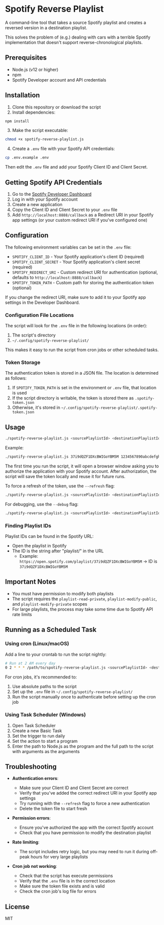 # Spotify Reverse Playlist

A command-line tool that takes a source Spotify playlist and creates a reversed version in a destination playlist.

This solves the problem of (e.g.) dealing with cars with a terrible Spotify implementation that doesn't support reverse-chronological playlists.

## Prerequisites

- Node.js (v12 or higher)
- npm
- Spotify Developer account and API credentials

## Installation

1. Clone this repository or download the script
2. Install dependencies:

```bash
npm install
```

3. Make the script executable:

```bash
chmod +x spotify-reverse-playlist.js
```

4. Create a `.env` file with your Spotify API credentials:

```bash
cp .env.example .env
```

Then edit the `.env` file and add your Spotify Client ID and Client Secret.

## Getting Spotify API Credentials

1. Go to the [Spotify Developer Dashboard](https://developer.spotify.com/dashboard/)
2. Log in with your Spotify account
3. Create a new application
4. Copy the Client ID and Client Secret to your `.env` file
5. Add `http://localhost:8888/callback` as a Redirect URI in your Spotify app settings (or your custom redirect URI if you've configured one)

## Configuration

The following environment variables can be set in the `.env` file:

- `SPOTIFY_CLIENT_ID` - Your Spotify application's client ID (required)
- `SPOTIFY_CLIENT_SECRET` - Your Spotify application's client secret (required)
- `SPOTIFY_REDIRECT_URI` - Custom redirect URI for authentication (optional, defaults to `http://localhost:8888/callback`)
- `SPOTIFY_TOKEN_PATH` - Custom path for storing the authentication token (optional)

If you change the redirect URI, make sure to add it to your Spotify app settings in the Developer Dashboard.

### Configuration File Locations

The script will look for the `.env` file in the following locations (in order):

1. The script's directory
2. `~/.config/spotify-reverse-playlist/`

This makes it easy to run the script from cron jobs or other scheduled tasks.

### Token Storage

The authentication token is stored in a JSON file. The location is determined as follows:

1. If `SPOTIFY_TOKEN_PATH` is set in the environment or `.env` file, that location is used
2. If the script directory is writable, the token is stored there as `.spotify-token.json`
3. Otherwise, it's stored in `~/.config/spotify-reverse-playlist/.spotify-token.json`

## Usage

```bash
./spotify-reverse-playlist.js <sourcePlaylistId> <destinationPlaylistId>
```

Example:

```bash
./spotify-reverse-playlist.js 37i9dQZF1DXcBWIGoYBM5M 1234567890abcdefghij
```

The first time you run the script, it will open a browser window asking you to authorize the application with your Spotify account. After authorization, the script will save the token locally and reuse it for future runs.

To force a refresh of the token, use the `--refresh` flag:

```bash
./spotify-reverse-playlist.js <sourcePlaylistId> <destinationPlaylistId> --refresh
```

For debugging, use the `--debug` flag:

```bash
./spotify-reverse-playlist.js <sourcePlaylistId> <destinationPlaylistId> --debug
```

### Finding Playlist IDs

Playlist IDs can be found in the Spotify URL:

- Open the playlist in Spotify
- The ID is the string after "playlist/" in the URL
  - Example: `https://open.spotify.com/playlist/37i9dQZF1DXcBWIGoYBM5M` → ID is `37i9dQZF1DXcBWIGoYBM5M`

## Important Notes

- You must have permission to modify both playlists
- The script requires the `playlist-read-private`, `playlist-modify-public`, and `playlist-modify-private` scopes
- For large playlists, the process may take some time due to Spotify API rate limits

## Running as a Scheduled Task

### Using cron (Linux/macOS)

Add a line to your crontab to run the script nightly:

```bash
# Run at 2 AM every day
0 2 * * * /path/to/spotify-reverse-playlist.js <sourcePlaylistId> <destinationPlaylistId> >> /path/to/logfile.log 2>&1
```

For cron jobs, it's recommended to:

1. Use absolute paths to the script
2. Set up the `.env` file in `~/.config/spotify-reverse-playlist/`
3. Run the script manually once to authenticate before setting up the cron job

### Using Task Scheduler (Windows)

1. Open Task Scheduler
2. Create a new Basic Task
3. Set the trigger to run daily
4. Set the action to start a program
5. Enter the path to Node.js as the program and the full path to the script with arguments as the arguments

## Troubleshooting

- **Authentication errors**:

  - Make sure your Client ID and Client Secret are correct
  - Verify that you've added the correct redirect URI in your Spotify app settings
  - Try running with the `--refresh` flag to force a new authentication
  - Delete the token file to start fresh

- **Permission errors**:

  - Ensure you've authorized the app with the correct Spotify account
  - Check that you have permission to modify the destination playlist

- **Rate limiting**:

  - The script includes retry logic, but you may need to run it during off-peak hours for very large playlists

- **Cron job not working**:
  - Check that the script has execute permissions
  - Verify that the `.env` file is in the correct location
  - Make sure the token file exists and is valid
  - Check the cron job's log file for errors

## License

MIT
